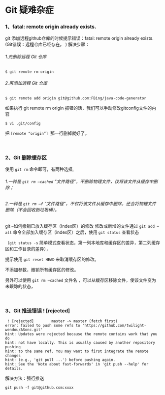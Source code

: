 # Git 疑难杂症


### 1、fatal: remote origin already exists. 
git 添加远程github仓库的时候提示错误：fatal: remote origin already exists. 
(Git错误：远程仓库已经存在。 )
解决步骤：

###### 1.先删除远程 Git 仓库
`$ git remote rm origin`

###### 2.再添加远程 Git 仓库
`$ git remote add origin git@github.com:FBing/java-code-generator`

如果执行 git remote rm origin 报错的话，我们可以手动修改gitconfig文件的内容
```
$ vi .git/config
```
把 `[remote “origin”] `那一行删掉就好了。
<br><br><br>


### 2、Git 删除缓存区
使用 `git rm` 命令即可，有两种选择,

###### 1.一种是 `git rm –cached` “文件路径”，不删除物理文件，仅将该文件从缓存中删除；

###### 2.一种是 `git rm –f` “文件路径”，不仅将该文件从缓存中删除，还会将物理文件删除（不会回收到垃圾桶）。

git –如何撤销已放入缓存区（Index区）的修改 
修改或新增的文件通过 `git add –all` 命令全部加入缓存区（index区）之后，使用 `git status` 查看状态

（`git status -s` 简单模式查看状态，第一列本地库和缓存区的差异，第二列缓存区和工作目录的差异），

提示使用 `git reset HEAD` 来取消缓存区的修改。

不添加参数，撤销所有缓存区的修改。

另外可以使用 `git rm –cached` 文件名 ，可以从缓存区移除文件，使该文件变为未跟踪的状态，
<br><br><br>

### 3、Git 推送错误 ! [rejected] 
```
 ! [rejected]        master -> master (fetch first)
error: failed to push some refs to 'https://github.com/twilight-wendou/ASonc.git'
hint: Updates were rejected because the remote contains work that you do
hint: not have locally. This is usually caused by another repository pushing
hint: to the same ref. You may want to first integrate the remote changes
hint: (e.g., 'git pull ...') before pushing again.
hint: See the 'Note about fast-forwards' in 'git push --help' for details.
```
解决方法：强行推送
```
git push -f git@github.com:xxxx
```
